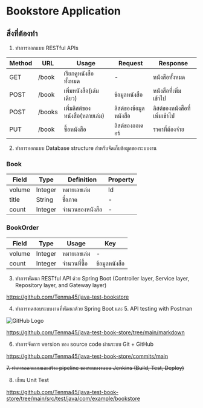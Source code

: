 # Bookstore Application

## สิ่งที่ต้องทำ

1. ทำการออกแบบ RESTful APIs  

|Method|URL|Usage|Request|Response|
| --- | --- | --- | --- |---| 
|GET|/book| เรียกดูหนังสือทั้งหมด | - | หนังสือทั้งหมด     |
|POST|/book|    เพิ่มหนังสือ(เล่มเดียว) | ข้อมูลหนังสือ | หนังสือที่เพิ่มเข้าไป     |
|POST|/books|    เพิ่มลิสต์ของหนังสือ(หลายเล่ม) | ลิสต์ของข้อมูลหนังสือ | ลิสต์ของหนังสือที่เพิ่มเข้าไป     |
|PUT|/book|    ซื้อหนังสือ | ลิสต์ของออเดอร์ | ราคาที่ต้องจ่าย     |

2. ทำการออกแบบ Database structure สำหรับจัดเก็บข้อมูลของระบบงาน
### Book
|Field|Type|Definition|Property|
| --- | --- | --- | --- |
|volume|Integer| หมายเลขเล่ม | Id |
|title|String| ชื่อภาค | - |
|count|Integer| จำนวนของหนังสือ | - | 
### BookOrder
|Field|Type|Usage|Key|
| --- | --- | --- | --- |
|volume|Integer| หมายเลขเล่ม | - |
|count|Integer|  จำนวนที่ซื้อ | ข้อมูลหนังสือ |

3. ทำการพัฒนา RESTful API ด้วย Spring Boot (Controller layer, Service layer, Repository layer, and Gateway layer)

https://github.com/Tenma45/java-test-bookstore

4. ทำการทดสอบระบบงานที่พัฒนาด้วย Spring Boot และ 5. API testing with Postman

![GitHub Logo](/tree/main/markdown/getBook.png)

https://github.com/Tenma45/java-test-book-store/tree/main/markdown

6. ทำการจัดการ version ของ source code ผ่านระบบ Git + GitHub

https://github.com/Tenma45/java-test-book-store/commits/main

 ~~7. ทำการออกแบบและสร้าง pipeline ของระบบงานบน Jenkins (Build, Test, Deploy)~~

8. เขียน Unit Test

https://github.com/Tenma45/java-test-book-store/tree/main/src/test/java/com/example/bookstore
